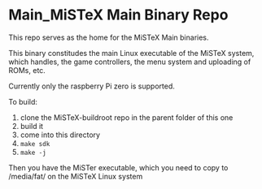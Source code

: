 # Main_MiSTeX Main Binary Repo

This repo serves as the home for the MiSTeX Main binaries.

This binary constitudes the main Linux executable of the MiSTeX system,
which handles, the game controllers, the menu system and uploading
of ROMs, etc.

Currently only the raspberry Pi zero is supported.

To build:

1. clone the MiSTeX-buildroot repo in the parent folder of this one
2. build it
3. come into this directory
4. `make sdk`
5. `make -j`

Then you have the MiSTer executable, which you need to copy
to /media/fat/ on the MiSTeX Linux system
